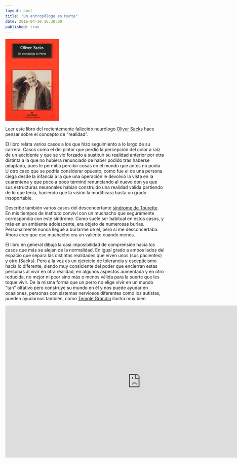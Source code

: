 ```yaml
---
layout: post
title: "Un antropólogo en Marte"
date: 2016-04-10 16:30:00
published: true
---
```


![Un antropólogo en Marte](/images/posts/un-antropologo-en-marte.jpg)

Leer este libro del recientemente fallecido neurólogo [Oliver Sacks](https://es.wikipedia.org/wiki/Oliver_Sacks) hace pensar sobre el concepto de "realidad".

El libro relata varios casos a los que hizo seguimiento a lo largo de su carrera. Casos como el del pintor que perdió la percepción del color a raíz de un accidente y que se vio forzado a sustituir su realidad anterior por otra distinta a la que no hubiera renunciado de haber podido tras haberse adaptado, pues le permitía percibir cosas en el mundo que antes no podía. U otro caso que se podría considerar opuesto, como fue el de una persona ciega desde la infancia a la que una operación le devolvió la vista en la cuarentena y que poco a poco terminó renunciando al nuevo don ya que sus estructuras neuronales habían construido una realidad válida partiendo de lo que tenía, haciendo que la visión la modificara hasta un grado insoportable.

Describe también varios casos del desconcertante [síndrome de Tourette](https://es.wikipedia.org/wiki/S%C3%ADndrome_de_Tourette). En mis tiempos de instituto conviví con un muchacho que seguramente correspondía con este síndrome. Como suele ser habitual en estos casos, y más en un ambiente adolescente, era objeto de numerosas burlas. Personalmente nunca llegué a burlarme de él, pero sí me desconcertaba. Ahora creo que ese muchacho era un valiente cuando menos.

El libro en general dibuja la casi imposibilidad de comprensión hacia los casos que más se alejan de la normalidad. En igual grado a ambos lados del espacio que separa las distintas realidades que viven unos (sus pacientes) y otro (Sacks). Pero a la vez es un ejercicio de tolerancia y escepticismo hacia lo diferente, siendo muy consiciente del poder que encierran estas personas al vivir en otra realidad, en algunos aspectos aumentada y en otro reducida, no mejor ni peor sino más o menos válida para la suerte que les toque vivir. De la misma forma que un perro no elige vivir en un mundo "tan" olfativo pero construye su mundo en él y nos puede ayudar en ocasiones, personas con sistemas nerviosos diferentes como los autistas, pueden ayudarnos también, como [Temple Grandin](https://es.wikipedia.org/wiki/Temple_Grandin) ilustra muy bien.

<iframe width="854" height="480" src="https://www.youtube.com/embed/fn_9f5x0f1Q" frameborder="0" allowfullscreen></iframe>
